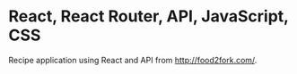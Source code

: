 # React, React Router, API, JavaScript, CSS
Recipe application using React and API from http://food2fork.com/.
